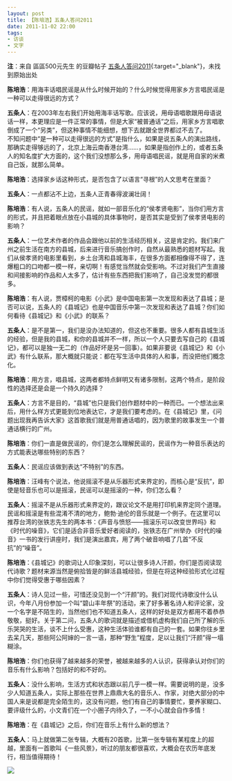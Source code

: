 ```yaml
---
layout: post
title: 【陈培浩】五条人答问2011
date: 2011-11-02 22:00
tags:
- 访谈
- 文字
---
```


**注**：来自 區區500元先生 的豆瓣帖子 [五条人答问2011](https://site.douban.com/widget/notes/412234/note/181750660/){:target="_blank"}，未找到原始出处

**陈培浩**：用海丰话唱民谣是从什么时候开始的？什么时候觉得用家乡方言唱民谣是一种可以走得很远的方式？

**五条人**：在2003年左右我们开始用海丰话写歌。应该说，用母语唱歌跟用母语说话一样，本更理应是一件正常的事情，但是大家“被普通话”之后，用家乡方言唱歌倒成了一个“另类”，但这种事情不能细想，想下去就跟全世界都过不去了。  
不知问题中“是一种可以走得很远的方式”是指什么，如果是说五条人的演出路线，那确实走得够远的了，北京上海云南香港台湾……，如果是指创作上的，或者五条人的知名度扩大方面的，这个我们没想那么多，用母语唱民谣，就是用自家的米煮自己饭，就那么简单。  

**陈培浩**：选择家乡话这种形式，是否包含了以语言“寻根”的人文思考在里面？

**五条人**：一点都沾不上边，五条人正青春得波澜壮阔！

**陈培浩**：有人说，五条人的民谣，就如一部音乐化的“侯孝贤电影”，当你们用方言的形式，并且把着眼点放在小县城的具体事物时，是否其实是受到了侯孝贤电影的影响？

**五条人**：一位艺术作者的作品会跟他以前的生活经历相关，这是肯定的。我们来广州之前生活在南方的县城，后来进行音乐搞创作时，自然从最熟悉的题材写起。我们从侯孝贤的电影里看到，乡土台湾和县城海丰，在很多方面都相像得不得了，连爆粗口的口吻都一模一样，亲切啊！有感觉当然就会受影响。不过对我们产生直接和间接影响的作品和人太多了，估计有些东西把我们影响了，自己没发觉的都很多。

**陈培浩**：有人说，贾樟柯的电影《小武》是中国电影第一次发现和表达了县城；是否可以说，五条人的《县城记》也是中国音乐中第一次发现和表达了县城？你们如何看待《县城记》和《小武》的联系？
  
**五条人**：是不是第一，我们是没办法知道的，但这也不重要。很多人都有县城生活的经验，但是我的县城，和你的县城并不一样，所以一个人只要去写自己的《县城记》，都可以是独一无二的（作品好坏是另一回事）。如果非要说《县城记》和《小武》有什么联系，那大概就只能说：都在写生活中具体的人和事，而没把他们概念化。

**陈培浩**：用方言，唱县城，这两者都特点鲜明又有诸多限制，这两个特点，是阶段性的选择还是会是一个持久的选择？

**五条人**：方言不是目的，“县城”也只是我们创作题材中的一种而已。一个想法出来后，用什么样方式更能到位地表达它，才是我们要考虑的。在《县城记》里，《问题出现我再告诉大家》这首歌我们就是用普通话唱的，因为歌里的故事发生一个普通话横行的广州。

**陈培浩**：你们一直是做民谣的，你们是怎么理解民谣的，民谣作为一种音乐表达的方式能表达哪些特别的东西？

**五条人**：民谣应该做到表达“不特别”的东西。

**陈培浩**：汪峰有个说法，他说摇滚不是从乐器形式来界定的，而核心是“反抗”，即使是轻音乐也可以是摇滚，民谣可以是摇滚的一种，你们怎么看？

**五条人**：摇滚不是从乐器形式来界定的，跟议论文不是用打印机来界定同个道理。民谣和摇滚是有些混淆不清的地方，鲍勃·迪伦的音乐就是一个例子。在这里可以推荐台湾的张铁志先生的两本书：《声音与愤怒——摇滚乐可以改变世界吗》和《时代的噪音》，它们是适合非音乐爱好者阅读的，张铁志在广州举办《时代的噪音》一书的发行讲座时，我们是演出嘉宾，用了两个破音响唱了几首“不反抗”的“噪音”。

**陈培浩**：《县城记》的歌词让人印象深刻，可以让很多诗人汗颜，你们是否阅读现代诗歌？题材来源当然是俯拾皆是的鲜活县城经验，但是在将这种经验形式化过程中你们觉得受惠于哪些因素？

**五条人**：诗人见过一些，可惜还没见到一个“汗颜”的。我们对现代诗歌没什么认识，今年八月份参加一个叫“碧山丰年祭”的活动，来了好多著名诗人和评论家，没一个名字是不陌生的，当然他们也不知道五条人，这样的好处是双方都用不着恭恭敬敬，挺好。关于第二问，五条人的歌词就是描述或借机虚构我们自己所了解的乐乐哭哭的生活，谈不上什么受惠，这种生活体验谁都有自己的一套。如果你往乡里去呆几天，那些阿公阿婶的一言一语，那种“野生”程度，足以让我们“汗颜”得一塌糊涂。

**陈培浩**：你们也获得了越来越多的荣誉，被越来越多的人认识，获得承认对你们的音乐有什么影响？包括好的和不好的。

**五条人**：没什么影响，生活方式和状态跟以前几乎一模一样。需要说明的是，没多少人知道五条人，实际上那些在世界上鼎鼎大名的音乐人、作家，对绝大部分的中国人来是说都是完全陌生的，这没有问题，他们有自己的事情要忙，要养家糊口、要评级什么的，小文青们在一个小圈子内待久了，一不小心就会自作多情！

**陈培浩**：在《县城记》之后，你们在音乐上有什么新的想法？

**五条人**：马上就做第二张专辑，大概有20首歌，比第一张专辑有某程度上的超越，里面有一首歌叫《一些风景》，听过的朋友都很喜欢，大概会在农历年底发行，相当值得期待！

![](https://img3.doubanio.com/view/note/large/public/p181750660-1.jpg)
